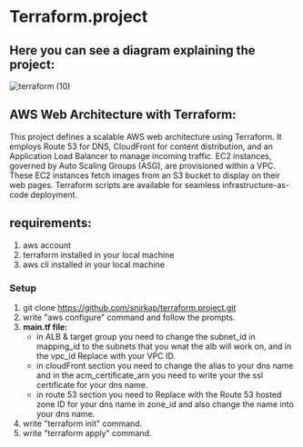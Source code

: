 # Terraform.project
## Here you can see a diagram explaining the project:


![terraform (10)](https://github.com/snirkap/terraform.project/assets/120733215/083607a7-0d56-44f5-bd23-88a12b17687f)




## AWS Web Architecture with Terraform:
This project defines a scalable AWS web architecture using Terraform. It employs Route 53 for DNS, CloudFront for content distribution, and an Application Load Balancer to manage incoming traffic. EC2 instances, governed by Auto Scaling Groups (ASG), are provisioned within a VPC. These EC2 instances fetch images from an S3 bucket to display on their web pages. Terraform scripts are available for seamless infrastructure-as-code deployment.
## requirements:
1. aws account
2. terraform installed in your local machine
3. aws cli installed in your local machine
### Setup
1. git clone https://github.com/snirkap/terraform.project.git
2. write "aws configure" command and follow the prompts.
3. **main.tf file:**
   * in ALB & target group you need to change the subnet_id in mapping_id to the subnets that you wnat the alb will work on, and in the vpc_id Replace with your VPC ID.
   * in cloudFront section you need to change the alias to your dns name and in the acm_certificate_arn you need to write your the ssl certificate for your dns name.
   * in route 53 section you need to Replace with the Route 53 hosted zone ID for your dns name in zone_id and also change the name into your dns name.
4. write "terraform init" command.
5. write "terraform apply" command.



